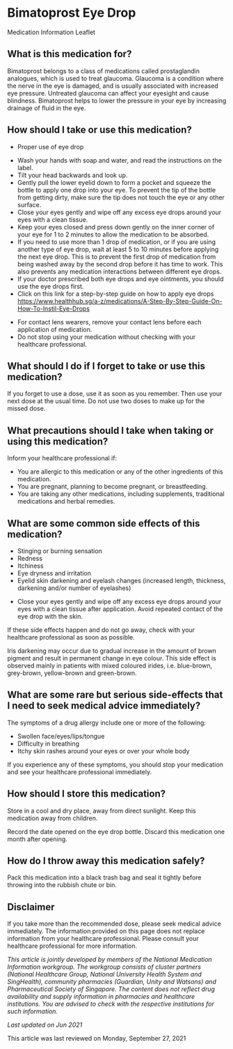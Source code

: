 # Bimatoprost Eye Drop

Medication Information Leaflet

What is this medication for?
----------------------------

Bimatoprost belongs to a class of medications called prostaglandin analogues, which is used to treat glaucoma. Glaucoma is a condition where the nerve in the eye is damaged, and is usually associated with increased eye pressure. Untreated glaucoma can affect your eyesight and cause blindness. Bimatoprost helps to lower the pressure in your eye by increasing drainage of fluid in the eye.

How should I take or use this medication?
-----------------------------------------

* Proper use of eye drop

+ Wash your hands with soap and water, and read the instructions on the label.
+ Tilt your head backwards and look up.
+ Gently pull the lower eyelid down to form a pocket and squeeze the bottle to apply one drop into your eye. To prevent the tip of the bottle from getting dirty, make sure the tip does not touch the eye or any other surface.
+ Close your eyes gently and wipe off any excess eye drops around your eyes with a clean tissue.
+ Keep your eyes closed and press down gently on the inner corner of your eye for 1 to 2 minutes to allow the medication to be absorbed.
+ If you need to use more than 1 drop of medication, or if you are using another type of eye drop, wait at least 5 to 10 minutes before applying the next eye drop. This is to prevent the first drop of medication from being washed away by the second drop before it has time to work. This also prevents any medication interactions between different eye drops.
+ If your doctor prescribed both eye drops and eye ointments, you should use the eye drops first.
+ Click on this link for a step-by-step guide on how to apply eye drops
  <https://www.healthhub.sg/a-z/medications/A-Step-By-Step-Guide-On-How-To-Instil-Eye-Drops>

* For contact lens wearers, remove your contact lens before each application of medication.
* Do not stop using your medication without checking with your healthcare professional.

What should I do if I forget to take or use this medication?
------------------------------------------------------------

If you forget to use a dose, use it as soon as you remember. Then use your next dose at the usual time. Do not use two doses to make up for the missed dose.

What precautions should I take when taking or using this medication?
--------------------------------------------------------------------

Inform your healthcare professional if:

* You are allergic to this medication or any of the other ingredients of this medication.
* You are pregnant, planning to become pregnant, or breastfeeding.
* You are taking any other medications, including supplements, traditional medications and herbal remedies.

What are some common side effects of this medication?
-----------------------------------------------------

* Stinging or burning sensation
* Redness
* Itchiness
* Eye dryness and irritation
* Eyelid skin darkening and eyelash changes (increased length, thickness, darkening and/or number of eyelashes)

+ Close your eyes gently and wipe off any excess eye drops around your eyes with a clean tissue after application. Avoid repeated contact of the eye drop with the skin.

If these side effects happen and do not go away, check with your healthcare professional as soon as possible.

Iris darkening may occur due to gradual increase in the amount of brown pigment and result in permanent change in eye colour. This side effect is observed mainly in patients with mixed coloured irides, i.e. blue-brown, grey-brown, yellow-brown and green-brown.

What are some rare but serious side-effects that I need to seek medical advice immediately?
-------------------------------------------------------------------------------------------

The symptoms of a drug allergy include one or more of the following:

* Swollen face/eyes/lips/tongue
* Difficulty in breathing
* Itchy skin rashes around your eyes or over your whole body

If you experience any of these symptoms, you should stop your medication and see your healthcare professional immediately.

How should I store this medication?
-----------------------------------

Store in a cool and dry place, away from direct sunlight. Keep this medication away from children.

Record the date opened on the eye drop bottle. Discard this medication one month after opening.

How do I throw away this medication safely?
-------------------------------------------

Pack this medication into a black trash bag and seal it tightly before throwing into the rubbish chute or bin.

Disclaimer
----------

If you take more than the recommended dose, please seek medical advice immediately. The information provided on this page does not replace information from your healthcare professional. Please consult your healthcare professional for more information.

*This article is jointly developed by members of the National Medication Information workgroup. The workgroup consists of cluster partners (National Healthcare Group, National University Health System and SingHealth), community pharmacies (Guardian, Unity and Watsons) and Pharmaceutical Society of Singapore. The content does not reflect drug availability and supply information in pharmacies and healthcare institutions. You are advised to check with the respective institutions for such information.*

*Last updated on Jun 2021*

This article was last reviewed on
Monday, September 27, 2021